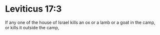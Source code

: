 # Leviticus 17:3

If any one of the house of Israel kills an ox or a lamb or a goat in the camp, or kills it outside the camp,
